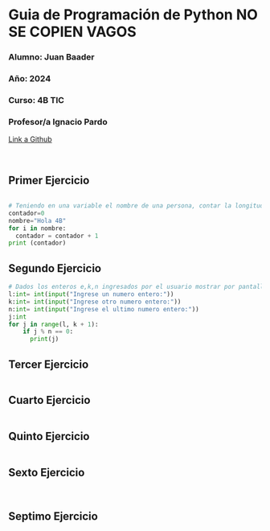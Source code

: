 # Guia  de Programación de Python  NO SE COPIEN VAGOS

### **Alumno:** Juan Baader

### **Año:** 2024

### **Curso:** 4B TIC

### **Profesor/a** Ignacio Pardo

[Link a Github](https://github.com/juanpanpanyz/python)

<br>

## **Primer Ejercicio**

```python

# Teniendo en una variable el nombre de una persona, contar la longitud en caracterres del nombre y mostrarlo en pantalla
contador=0
nombre="Hola 4B"
for i in nombre:
  contador = contador + 1
print (contador)
```

## **Segundo Ejercicio**

```python
# Dados los enteros e,k,n ingresados por el usuario mostrar por pantalla todos los valores enteros entre l y k (inclusive) que sean divisible por n
l:int= int(input("Ingrese un numero entero:"))
k:int= int(input("Ingrese otro numero entero:"))
n:int= int(input("Ingrese el ultimo numero entero:"))
j:int
for j in range(l, k + 1):
    if j % n == 0:
      print(j)
```

## **Tercer Ejercicio**

```python

```

## **Cuarto Ejercicio**

```python

```

## **Quinto Ejercicio**

```python

```

## **Sexto Ejercicio**

```python
 
```

## **Septimo Ejercicio**

```python

```
